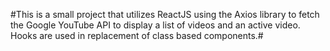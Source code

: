 #This is a small project that utilizes ReactJS using the Axios library to fetch the Google YouTube API to display a list of videos and an active video. Hooks are used in replacement of class based components.#
